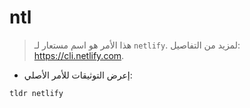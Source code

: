 # ntl

> هذا الأمر هو اسم مستعار لـ `netlify`.
> لمزيد من التفاصيل: <https://cli.netlify.com>.

- إعرض التوثيقات للأمر الأصلي:

`tldr netlify`
